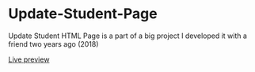 # Update-Student-Page
Update Student HTML Page is a part of a big project I developed it with a friend two years ago (2018)

[Live preview](https://rawcdn.githack.com/ahmedhosna95/Update-Student-Page/07aa3e2adef8bb070b41d9ab5d1f5e50a9d07b8a/index.html)

